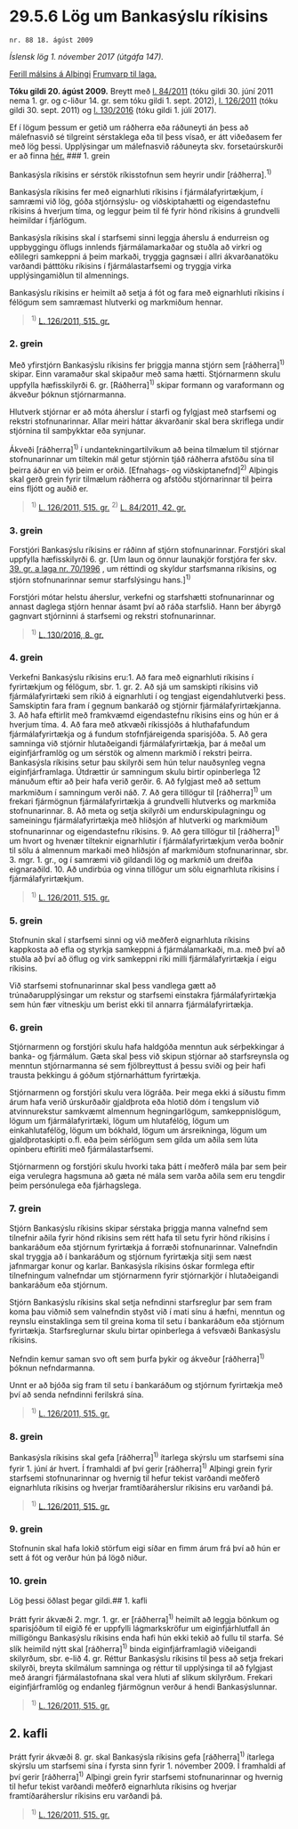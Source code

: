 # 29.5.6 Lög um Bankasýslu ríkisins

`nr. 88 18. ágúst 2009`

_Íslensk lög 1. nóvember 2017 (útgáfa 147)._

[Ferill málsins á Alþingi](https://www.althingi.is/thingstorf/thingmalalistar-eftir-thingum/ferill/?ltg=137&mnr=124)
[Frumvarp til laga.](https://www.althingi.is/altext/137/s/0166.html)

**Tóku gildi 20. ágúst 2009.**
Breytt með
[l. 84/2011](https://althingi.is/altext/stjt/2011.084.html) (tóku gildi 30. júní 2011 nema 1. gr. og c-liður 14. gr. sem tóku gildi 1. sept. 2012),
[l. 126/2011](https://althingi.is/altext/stjt/2011.126.html) (tóku gildi 30. sept. 2011) og
[l. 130/2016](https://althingi.is/altext/stjt/2016.130.html) (tóku gildi 1. júlí 2017).

Ef í lögum þessum er getið um ráðherra eða ráðuneyti án þess að málefnasvið sé tilgreint sérstaklega eða til þess vísað, er átt viðeðasem fer með lög þessi. Upplýsingar um málefnasvið ráðuneyta skv. forsetaúrskurði er að finna [hér.](2017015.md) ### 1. grein



Bankasýsla ríkisins er sérstök ríkisstofnun sem heyrir undir [ráðherra].<sup>1)</sup> 

Bankasýsla ríkisins fer með eignarhluti ríkisins í fjármálafyrirtækjum, í samræmi við lög, góða stjórnsýslu- og viðskiptahætti og eigendastefnu ríkisins á hverjum tíma, og leggur þeim til fé fyrir hönd ríkisins á grundvelli heimildar í fjárlögum.

Bankasýsla ríkisins skal í starfsemi sinni leggja áherslu á endurreisn og uppbyggingu öflugs innlends fjármálamarkaðar og stuðla að virkri og eðlilegri samkeppni á þeim markaði, tryggja gagnsæi í allri ákvarðanatöku varðandi þátttöku ríkisins í fjármálastarfsemi og tryggja virka upplýsingamiðlun til almennings.

Bankasýslu ríkisins er heimilt að setja á fót og fara með eignarhluti ríkisins í félögum sem samræmast hlutverki og markmiðum hennar.

> <sup>1)</sup> [L. 126/2011, 515. gr.](https://althingi.is/altext/stjt/2011.126.html)

### 2. grein



Með yfirstjórn Bankasýslu ríkisins fer þriggja manna stjórn sem [ráðherra]<sup>1)</sup> skipar. Einn varamaður skal skipaður með sama hætti. Stjórnarmenn skulu uppfylla hæfisskilyrði 6. gr. [Ráðherra]<sup>1)</sup> skipar formann og varaformann og ákveður þóknun stjórnarmanna.

Hlutverk stjórnar er að móta áherslur í starfi og fylgjast með starfsemi og rekstri stofnunarinnar. Allar meiri háttar ákvarðanir skal bera skriflega undir stjórnina til samþykktar eða synjunar.

Ákveði [ráðherra]<sup>1)</sup> í undantekningartilvikum að beina tilmælum til stjórnar stofnunarinnar um tiltekin mál getur stjórnin tjáð ráðherra afstöðu sína til þeirra áður en við þeim er orðið. [Efnahags- og viðskiptanefnd]<sup>2)</sup> Alþingis skal gerð grein fyrir tilmælum ráðherra og afstöðu stjórnarinnar til þeirra eins fljótt og auðið er.

> <sup>1)</sup> [L. 126/2011, 515. gr.](https://althingi.is/altext/stjt/2011.126.html) <sup>2)</sup> [L. 84/2011, 42. gr.](https://althingi.is/altext/stjt/2011.084.html)

### 3. grein



Forstjóri Bankasýslu ríkisins er ráðinn af stjórn stofnunarinnar. Forstjóri skal uppfylla hæfisskilyrði 6. gr. [Um laun og önnur launakjör forstjóra fer skv. [39. gr. a laga nr. 70/1996](1996070.md#G39a) , um réttindi og skyldur starfsmanna ríkisins, og stjórn stofnunarinnar semur starfslýsingu hans.]<sup>1)</sup> 

Forstjóri mótar helstu áherslur, verkefni og starfshætti stofnunarinnar og annast daglega stjórn hennar ásamt því að ráða starfslið. Hann ber ábyrgð gagnvart stjórninni á starfsemi og rekstri stofnunarinnar.

> <sup>1)</sup> [L. 130/2016, 8. gr.](https://althingi.is/altext/stjt/2016.130.html#G8)

### 4. grein



Verkefni Bankasýslu ríkisins eru:1. Að fara með eignarhluti ríkisins í fyrirtækjum og félögum, sbr. 1. gr.
2. Að sjá um samskipti ríkisins við fjármálafyrirtæki sem ríkið á eignarhluti í og tengjast eigendahlutverki þess. Samskiptin fara fram í gegnum bankaráð og stjórnir fjármálafyrirtækjanna.
3. Að hafa eftirlit með framkvæmd eigendastefnu ríkisins eins og hún er á hverjum tíma.
4. Að fara með atkvæði ríkissjóðs á hluthafafundum fjármálafyrirtækja og á fundum stofnfjáreigenda sparisjóða.
5. Að gera samninga við stjórnir hlutaðeigandi fjármálafyrirtækja, þar á meðal um eiginfjárframlög og um sérstök og almenn markmið í rekstri þeirra. Bankasýsla ríkisins setur þau skilyrði sem hún telur nauðsynleg vegna eiginfjárframlaga. Útdrættir úr samningum skulu birtir opinberlega 12 mánuðum eftir að þeir hafa verið gerðir.
6. Að fylgjast með að settum markmiðum í samningum verði náð.
7. Að gera tillögur til [ráðherra]<sup>1)</sup> um frekari fjármögnun fjármálafyrirtækja á grundvelli hlutverks og markmiða stofnunarinnar.
8. Að meta og setja skilyrði um endurskipulagningu og sameiningu fjármálafyrirtækja með hliðsjón af hlutverki og markmiðum stofnunarinnar og eigendastefnu ríkisins.
9. Að gera tillögur til [ráðherra]<sup>1)</sup> um hvort og hvenær tilteknir eignarhlutir í fjármálafyrirtækjum verða boðnir til sölu á almennum markaði með hliðsjón af markmiðum stofnunarinnar, sbr. 3. mgr. 1. gr., og í samræmi við gildandi lög og markmið um dreifða eignaraðild.
10. Að undirbúa og vinna tillögur um sölu eignarhluta ríkisins í fjármálafyrirtækjum.

> <sup>1)</sup> [L. 126/2011, 515. gr.](https://althingi.is/altext/stjt/2011.126.html)

### 5. grein



Stofnunin skal í starfsemi sinni og við meðferð eignarhluta ríkisins kappkosta að efla og styrkja samkeppni á fjármálamarkaði, m.a. með því að stuðla að því að öflug og virk samkeppni ríki milli fjármálafyrirtækja í eigu ríkisins.

Við starfsemi stofnunarinnar skal þess vandlega gætt að trúnaðarupplýsingar um rekstur og starfsemi einstakra fjármálafyrirtækja sem hún fær vitneskju um berist ekki til annarra fjármálafyrirtækja.

### 6. grein



Stjórnarmenn og forstjóri skulu hafa haldgóða menntun auk sérþekkingar á banka- og fjármálum. Gæta skal þess við skipun stjórnar að starfsreynsla og menntun stjórnarmanna sé sem fjölbreyttust á þessu sviði og þeir hafi trausta þekkingu á góðum stjórnarháttum fyrirtækja.

Stjórnarmenn og forstjóri skulu vera lögráða. Þeir mega ekki á síðustu fimm árum hafa verið úrskurðaðir gjaldþrota eða hlotið dóm í tengslum við atvinnurekstur samkvæmt almennum hegningarlögum, samkeppnislögum, lögum um fjármálafyrirtæki, lögum um hlutafélög, lögum um einkahlutafélög, lögum um bókhald, lögum um ársreikninga, lögum um gjaldþrotaskipti o.fl. eða þeim sérlögum sem gilda um aðila sem lúta opinberu eftirliti með fjármálastarfsemi.

Stjórnarmenn og forstjóri skulu hvorki taka þátt í meðferð mála þar sem þeir eiga verulegra hagsmuna að gæta né mála sem varða aðila sem eru tengdir þeim persónulega eða fjárhagslega.

### 7. grein



Stjórn Bankasýslu ríkisins skipar sérstaka þriggja manna valnefnd sem tilnefnir aðila fyrir hönd ríkisins sem rétt hafa til setu fyrir hönd ríkisins í bankaráðum eða stjórnum fyrirtækja á forræði stofnunarinnar. Valnefndin skal tryggja að í bankaráðum og stjórnum fyrirtækja sitji sem næst jafnmargar konur og karlar. Bankasýsla ríkisins óskar formlega eftir tilnefningum valnefndar um stjórnarmenn fyrir stjórnarkjör í hlutaðeigandi bankaráðum eða stjórnum.

Stjórn Bankasýslu ríkisins skal setja nefndinni starfsreglur þar sem fram koma þau viðmið sem valnefndin styðst við í mati sínu á hæfni, menntun og reynslu einstaklinga sem til greina koma til setu í bankaráðum eða stjórnum fyrirtækja. Starfsreglurnar skulu birtar opinberlega á vefsvæði Bankasýslu ríkisins.

Nefndin kemur saman svo oft sem þurfa þykir og ákveður [ráðherra]<sup>1)</sup> þóknun nefndarmanna.

Unnt er að bjóða sig fram til setu í bankaráðum og stjórnum fyrirtækja með því að senda nefndinni ferilskrá sína.

> <sup>1)</sup> [L. 126/2011, 515. gr.](https://althingi.is/altext/stjt/2011.126.html)

### 8. grein



Bankasýsla ríkisins skal gefa [ráðherra]<sup>1)</sup> ítarlega skýrslu um starfsemi sína fyrir 1. júní ár hvert. Í framhaldi af því gerir [ráðherra]<sup>1)</sup> Alþingi grein fyrir starfsemi stofnunarinnar og hvernig til hefur tekist varðandi meðferð eignarhluta ríkisins og hverjar framtíðaráherslur ríkisins eru varðandi þá.

> <sup>1)</sup> [L. 126/2011, 515. gr.](https://althingi.is/altext/stjt/2011.126.html)

### 9. grein



Stofnunin skal hafa lokið störfum eigi síðar en fimm árum frá því að hún er sett á fót og verður hún þá lögð niður.

### 10. grein



Lög þessi öðlast þegar gildi.## 1. kafli

Þrátt fyrir ákvæði 2. mgr. 1. gr. er [ráðherra]<sup>1)</sup> heimilt að leggja bönkum og sparisjóðum til eigið fé er uppfylli lágmarkskröfur um eiginfjárhlutfall án milligöngu Bankasýslu ríkisins enda hafi hún ekki tekið að fullu til starfa. Sé slík heimild nýtt skal [ráðherra]<sup>1)</sup> binda eiginfjárframlagið viðeigandi skilyrðum, sbr. e-lið 4. gr. Réttur Bankasýslu ríkisins til þess að setja frekari skilyrði, breyta skilmálum samninga og réttur til upplýsinga til að fylgjast með árangri fjármálastofnana skal vera hluti af slíkum skilyrðum. Frekari eiginfjárframlög og endanleg fjármögnun verður á hendi Bankasýslunnar.

> <sup>1)</sup> [L. 126/2011, 515. gr.](https://althingi.is/altext/stjt/2011.126.html)

## 2. kafli

Þrátt fyrir ákvæði 8. gr. skal Bankasýsla ríkisins gefa [ráðherra]<sup>1)</sup> ítarlega skýrslu um starfsemi sína í fyrsta sinn fyrir 1. nóvember 2009. Í framhaldi af því gerir [ráðherra]<sup>1)</sup> Alþingi grein fyrir starfsemi stofnunarinnar og hvernig til hefur tekist varðandi meðferð eignarhluta ríkisins og hverjar framtíðaráherslur ríkisins eru varðandi þá.

> <sup>1)</sup> [L. 126/2011, 515. gr.](https://althingi.is/altext/stjt/2011.126.html)
